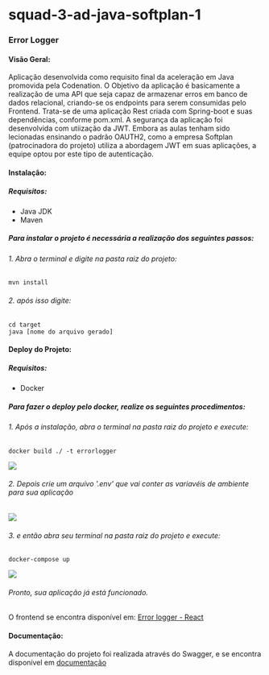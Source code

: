 # squad-3-ad-java-softplan-1

### Error Logger

#### Visão Geral:

Aplicação desenvolvida como requisito final da aceleração em Java promovida pela Codenation.
O Objetivo da aplicação é basicamente a realização de uma API que seja capaz de armazenar erros em 
banco de dados relacional, criando-se os endpoints para serem consumidas pelo Frontend.
Trata-se de uma aplicação Rest criada com Spring-boot e suas dependências, conforme pom.xml.
A segurança da aplicação foi desenvolvida com utiização da JWT. Embora as aulas tenham sido lecionadas
ensinando o padrão OAUTH2, como a empresa Softplan (patrocinadora do projeto) utiliza a abordagem JWT
em suas aplicações, a equipe optou por este tipo de autenticação.

#### Instalação:

##### Requisitos:
 * Java JDK
 * Maven
 

##### Para instalar o projeto é necessária a realização dos seguintes passos:
###### 1. Abra o terminal e digite na pasta raiz do projeto:
```
mvn install 
```
###### 2. após isso digite:
```
cd target
java [nome do arquivo gerado]
```

#### Deploy do Projeto:

##### Requisitos:
 * Docker

##### Para fazer o deploy pelo docker, realize os seguintes procedimentos:

###### 1. Após a instalação, abra o terminal na pasta raiz do projeto e execute:

```
docker build ./ -t errorlogger
```

<img src="https://media.giphy.com/media/gKfFBRf8gObClkx1dC/giphy.gif" />

###### 2. Depois crie um arquivo '.env' que vai conter as variavéis de ambiente para sua aplicação

<img src="https://media.giphy.com/media/W5lUsPqzpH7fZ7UCtq/giphy.gif" />

###### 3. e então abra seu terminal na pasta raiz do projeto e execute: 

```
docker-compose up
```

<img src="https://media.giphy.com/media/SqCAndLD2IcHXB80Np/giphy.gif" />

###### Pronto, sua aplicação já está funcionado. 

O frontend se encontra disponível em: [Error logger - React](https://github.com/FelipeCooper/squad-3-ad-java-softplan-1-react)

#### Documentação:

A documentação do projeto foi realizada através do Swagger, e se encontra disponível em [documentação](https://errorlogcodenation.herokuapp.com/swagger-ui.html)





